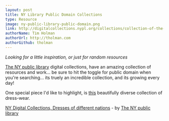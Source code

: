 ```yaml
---
layout: post
title: NY Library Public Domain Collections
type: Resource
image: ny-public-library-public-domain.png
link: http://digitalcollections.nypl.org/collections/collection-of-the-dresses-of-different-nations-antient-sic-and-modern
authorName: Tim Holman
authorUrl: http://tholman.com
authorGithub: tholman
---
```


_Looking for a little inspiration, or just for random resources_

[The NY public library](http://digitalcollections.nypl.org/) digital collections, have an amazing collection of resources and work... be sure to hit the toggle for public domain when you're searching... its truely an incredible collection, and its growing every day!

One special piece I'd like to highlight, is [this](http://digitalcollections.nypl.org/collections/collection-of-the-dresses-of-different-nations-antient-sic-and-modern) beautifully diverse collection of dress-wear.


[NY Digital Collections, Dresses of different nations](http://digitalcollections.nypl.org/collections/collection-of-the-dresses-of-different-nations-antient-sic-and-modern) - by [The NY public library](http://digitalcollections.nypl.org/)


